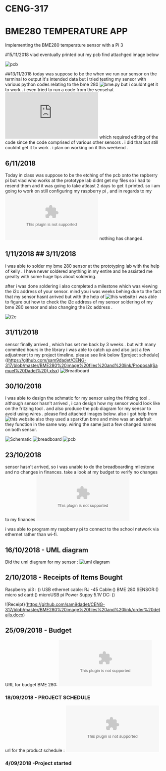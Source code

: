 # CENG-317

# BME280 TEMPERATURE APP
Implementing the BME280 temperature sensor with a Pi 3

#15/11/2018
vlad eventually printed out my pcb find attachged image below


![pcb](https://raw.githubusercontent.com/sam9dadet/CENG-317/master/BME280%20image%20files%20and%20link/pcb%20image%20.jpg)

##13/11/2018
today was suppose to be the when we run our sensor on the terminal to output it's intended data but i tried testing my sensor with various python codes relating to the bme 280 ![bme.py](https://xdevs.com/guide/thp_rpi/) but i couldnt get it to work . i even tried to run a code from the sensehat ![sensehat_bme](https://github.com/six0four/StudentSenseHat/blob/master/firmware/BME280.py) which required editing of the code since the code comprised of various other sensors . i did that but still couldnt get it to work . 
i plan on working on it this weekend .



## 6/11/2018 
Today in class was suppose to be the etching  of the pcb onto the rapberry pi but vlad who works at the prototype lab didnt get my files so i had to resend them and it was going to take atleast 2 days to get it printed. 
 so i am going to work on still configuring my raspberry pi , and in regards to my ![budget](https://github.com/sam9dadet/CENG-317/blob/master/BME280%20image%20files%20and%20link/Budget%20for%20BME280%20Sensor.xlsx) nothing has changed. 

## 1/11/2018 ## 3/11/2018

i was able to solder my bme 280 sensor at the prototyping lab with the help of kelly . I have never soldered anything in my entire and he assisted me grealty with some huge tips about soldering. 

after i was done soldering i also completed a milestone which was viewing the i2c address of your sensor. mind you i was weeks behing due to the fact that my sensor hasnt arrived but with the help of ![this website](http://cactus.io/hookups/sensors/barometric/bme280/hookup-arduino-to-bme280-barometric-pressure-sensor) i was able to figure out how to check the i2c address of my sensor
soldering of my bme 280 sensor  and also changing the i2c address .

![i2c](https://raw.githubusercontent.com/sam9dadet/CENG-317/master/BME280%20image%20files%20and%20link/i2c.jpg)


## 31/11/2018
sensor finally arrived , which has set me back by 3 weeks . but with many commited hours in the library i was able to catch up and also just a few adjustment to my project timeline. please see link below
![project schedule]((https://github.com/sam9dadet/CENG-317/blob/master/BME280%20image%20files%20and%20link/Proposal(Samuel%20Dadet%20).xlsx)
![Breadboard](https://raw.githubusercontent.com/sam9dadet/CENG-317/master/BME280%20image%20files%20and%20link/breadboard%20.jpg)

## 30/10/2018 
i was able to design the  schmatic for my sensor using the fritzing tool . although sensor hasn't arrived , i can design how my sensor would look like on the fritzing tool . and also produce the pcb diagram for my sensor to avoid using wires . please find attached  images below. also i got help from ![this website](https://www.raspberrypi-spy.co.uk/2016/07/using-bme280-i2c-temperature-pressure-sensor-in-python/) also they used a sparkfun bme and mine was an adafruit they function in the same way. wiring the same just a few changed names on both sensor. 

![Schematic](https://raw.githubusercontent.com/sam9dadet/CENG-317/master/BME280%20image%20files%20and%20link/schematic%20fzz.jpg)
![breadboard](https://raw.githubusercontent.com/sam9dadet/CENG-317/master/BME280%20image%20files%20and%20link/breadboard%20fzz.jpg)
![pcb](https://raw.githubusercontent.com/sam9dadet/CENG-317/master/BME280%20image%20files%20and%20link/PCB_pcb.jpg)



## 23/10/2018 
sensor hasn't arrived, so i was unable to do the breadboarding milestone and no changes in finances. 
take a look at my budget to verify no changes to my finances ![budget](https://github.com/sam9dadet/CENG-317/blob/master/BME280%20image%20files%20and%20link/Budget%20for%20BME280%20Sensor.xlsx)

i was able to program my raspberry pi to connect to the school network via ethernet rather than wi-fi. 



## 16/10/2018 - UML diagram
Did the uml diagram for my sensor : ![uml diagram](https://raw.githubusercontent.com/sam9dadet/CENG-317/master/BME280%20image%20files%20and%20link/PSUEDO%20CODE%20UML%20DIAGRAM.JPG)

## 2/10/2018 - Receipts of Items Bought 

Raspberry pi3 : ()
USB ethernet cable: 
RJ -45 Cable:()
BME 280 SENSOR:()
micro sd card:()
microUSB pi Power Suppy 5.1V DC: ()

![Receipt}(https://github.com/sam9dadet/CENG-317/blob/master/BME280%20image%20files%20and%20link/order%20details.docx)



## 25/09/2018 - Budget
URL for budget BME 280: ![Budget](https://github.com/sam9dadet/CENG-317/blob/master/BME280%20image%20files%20and%20link/Budget%20for%20BME280%20Sensor.xlsx)


### 18/09/2018 - PROJECT SCHEDULE
url for the product schedule : ![project schedule](https://github.com/sam9dadet/CENG-317/blob/master/BME280%20image%20files%20and%20link/Proposal(Samuel%20Dadet%20).xlsx)




### 4/09/2018 -Project started
